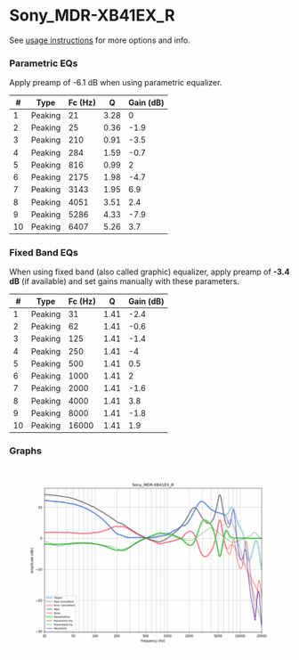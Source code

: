 # Sony_MDR-XB41EX_R
See [usage instructions](https://github.com/jaakkopasanen/AutoEq#usage) for more options and info.

### Parametric EQs
Apply preamp of -6.1 dB when using parametric equalizer.

|   # | Type    |   Fc (Hz) |    Q |   Gain (dB) |
|-----|---------|-----------|------|-------------|
|   1 | Peaking |        21 | 3.28 |         0   |
|   2 | Peaking |        25 | 0.36 |        -1.9 |
|   3 | Peaking |       210 | 0.91 |        -3.5 |
|   4 | Peaking |       284 | 1.59 |        -0.7 |
|   5 | Peaking |       816 | 0.99 |         2   |
|   6 | Peaking |      2175 | 1.98 |        -4.7 |
|   7 | Peaking |      3143 | 1.95 |         6.9 |
|   8 | Peaking |      4051 | 3.51 |         2.4 |
|   9 | Peaking |      5286 | 4.33 |        -7.9 |
|  10 | Peaking |      6407 | 5.26 |         3.7 |

### Fixed Band EQs
When using fixed band (also called graphic) equalizer, apply preamp of **-3.4 dB** (if available) and set gains manually with these parameters.

|   # | Type    |   Fc (Hz) |    Q |   Gain (dB) |
|-----|---------|-----------|------|-------------|
|   1 | Peaking |        31 | 1.41 |        -2.4 |
|   2 | Peaking |        62 | 1.41 |        -0.6 |
|   3 | Peaking |       125 | 1.41 |        -1.4 |
|   4 | Peaking |       250 | 1.41 |        -4   |
|   5 | Peaking |       500 | 1.41 |         0.5 |
|   6 | Peaking |      1000 | 1.41 |         2   |
|   7 | Peaking |      2000 | 1.41 |        -1.6 |
|   8 | Peaking |      4000 | 1.41 |         3.8 |
|   9 | Peaking |      8000 | 1.41 |        -1.8 |
|  10 | Peaking |     16000 | 1.41 |         1.9 |

### Graphs
![](./Sony_MDR-XB41EX_R.png)
